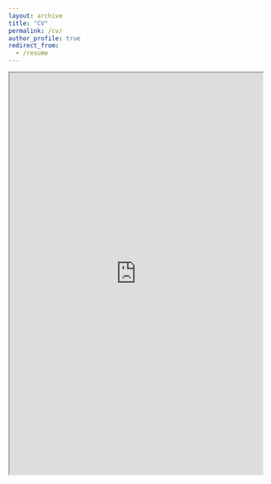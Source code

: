 ```yaml
---
layout: archive
title: "CV"
permalink: /cv/
author_profile: true
redirect_from:
  - /resume
---
```


<iframe src="https://drive.google.com/file/d/1GggaGL-Js5cXYwrcF64TY5Rrk68AgU8d/preview" width="100%" height="800"></iframe>
